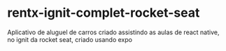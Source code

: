 # rentx-ignit-complet-rocket-seat
Aplicativo de aluguel de carros criado assistindo as aulas de react native, no ignit da rocket seat,
criado usando expo
